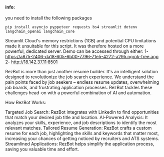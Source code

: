 #### info:
you need to install the following packages

`pip install asyncio pyppeteer requests bs4 streamlit dotenv langchain_openai langchain_core`

Streamlit Cloud's memory restrictions (1GB) and potential CPU limitations made it unsuitable for this script. It was therefore hosted on a more powerful, dedicated server.
Demo can be accessed through either:
1- https://a875-2406-da18-605-6b00-7796-71e5-4272-a295.ngrok-free.app
2- http://18.142.37.11:8501

RezBot is more than just another resume builder. It's an intelligent solution designed to revolutionize the job search experience. We understand the pain points faced by job seekers – endless resume updates, overwhelming job boards, and frustrating application processes.  RezBot tackles these challenges head-on with a powerful combination of AI and automation.

How RezBot Works:

Targeted Job Search: RezBot integrates with LinkedIn to find opportunities that match your desired job title and location.
AI-Powered Analysis: It analyzes your skills, experience, and job descriptions to identify the most relevant matches.
Tailored Resume Generation: RezBot crafts a custom resume for each job, highlighting the skills and keywords that matter most, increasing your chances of getting noticed by recruiters and ATS systems.
Streamlined Applications: RezBot helps simplify the application process, saving you valuable time and effort.
